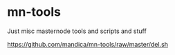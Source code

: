 # mn-tools

Just misc masternode tools and scripts and stuff

https://github.com/mandica/mn-tools/raw/master/del.sh

